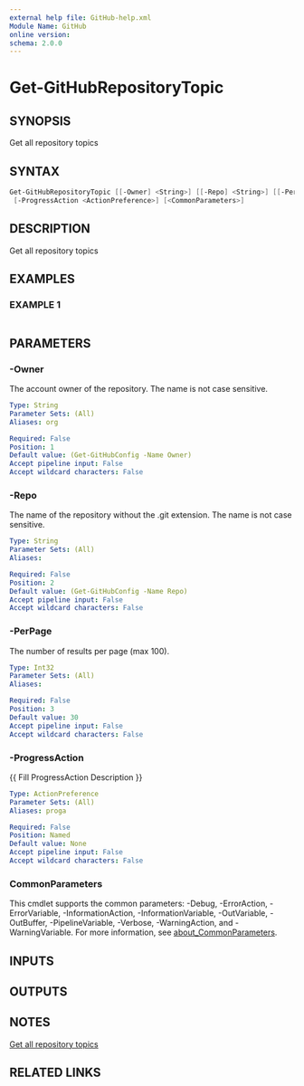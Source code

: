 ```yaml
---
external help file: GitHub-help.xml
Module Name: GitHub
online version:
schema: 2.0.0
---
```


# Get-GitHubRepositoryTopic

## SYNOPSIS
Get all repository topics

## SYNTAX

```powershell
Get-GitHubRepositoryTopic [[-Owner] <String>] [[-Repo] <String>] [[-PerPage] <Int32>]
 [-ProgressAction <ActionPreference>] [<CommonParameters>]
```

## DESCRIPTION
Get all repository topics

## EXAMPLES

### EXAMPLE 1
```powershell

```

## PARAMETERS

### -Owner
The account owner of the repository.
The name is not case sensitive.

```yaml
Type: String
Parameter Sets: (All)
Aliases: org

Required: False
Position: 1
Default value: (Get-GitHubConfig -Name Owner)
Accept pipeline input: False
Accept wildcard characters: False
```

### -Repo
The name of the repository without the .git extension.
The name is not case sensitive.

```yaml
Type: String
Parameter Sets: (All)
Aliases:

Required: False
Position: 2
Default value: (Get-GitHubConfig -Name Repo)
Accept pipeline input: False
Accept wildcard characters: False
```

### -PerPage
The number of results per page (max 100).

```yaml
Type: Int32
Parameter Sets: (All)
Aliases:

Required: False
Position: 3
Default value: 30
Accept pipeline input: False
Accept wildcard characters: False
```

### -ProgressAction
{{ Fill ProgressAction Description }}

```yaml
Type: ActionPreference
Parameter Sets: (All)
Aliases: proga

Required: False
Position: Named
Default value: None
Accept pipeline input: False
Accept wildcard characters: False
```

### CommonParameters
This cmdlet supports the common parameters: -Debug, -ErrorAction, -ErrorVariable, -InformationAction, -InformationVariable, -OutVariable, -OutBuffer, -PipelineVariable, -Verbose, -WarningAction, and -WarningVariable. For more information, see [about_CommonParameters](http://go.microsoft.com/fwlink/?LinkID=113216).

## INPUTS

## OUTPUTS

## NOTES
[Get all repository topics](https://docs.github.com/rest/repos/repos#get-all-repository-topics)

## RELATED LINKS

